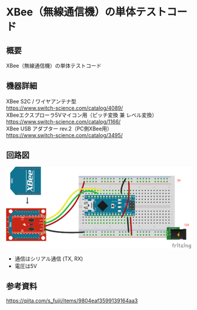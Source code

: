 # XBee（無線通信機）の単体テストコード
## 概要
XBee（無線通信機）の単体テストコード


## 機器詳細
XBee S2C / ワイヤアンテナ型  
https://www.switch-science.com/catalog/4089/  
XBeeエクスプローラ5Vマイコン用（ピッチ変換 兼 レベル変換）  
https://www.switch-science.com/catalog/1166/  
XBee USB アダプター rev.2（PC側XBee用）  
https://www.switch-science.com/catalog/3495/

## 回路図
![](../../Schematic/PNG/XBee.png)

+ 通信はシリアル通信 (TX, RX)
+ 電圧は5V

## 参考資料
https://qiita.com/s_fujii/items/9804eaf3599139164aa3
